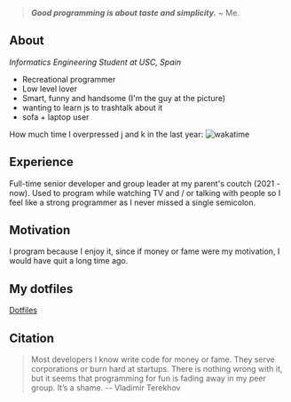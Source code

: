 > ***Good programming is about taste and simplicity.*** ~ Me.

## About

 *Informatics Engineering Student at USC, Spain*

- Recreational programmer
- Low level lover 
- Smart, funny and handsome (I'm the guy at the picture)
- wanting to learn js to trashtalk about it
- sofa + laptop user

How much time I overpressed j and k in the last year: ![wakatime](https://wakatime.com/badge/user/2a7b4567-ab1f-4fb2-98ff-2b3fdbf94654.svg)

## Experience

Full-time senior developer and group leader at my parent's coutch (2021 -
now). Used to program while watching TV and / or talking with people so I feel
like a strong programmer as I never missed a single semicolon.

## Motivation

I program because I enjoy it, since if money or fame were my motivation, I would have quit a long time ago.

## My dotfiles &emsp;
[Dotfiles](https://github.com/hugocotoflorez/dotfiles)

## Citation
> Most developers I know write code for money or fame. They serve corporations or burn hard at startups. There is nothing wrong with it, but it seems that programming for fun is fading away in my peer group. It’s a shame. -- Vladimir Terekhov
